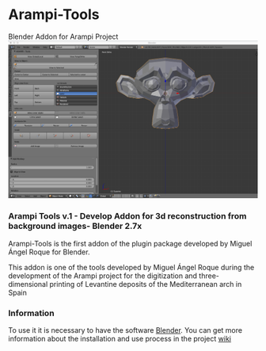 # Arampi-Tools
Blender Addon for Arampi Project
![Screen capture](https://github.com/MiguelQNK/Arampi-Tools/blob/master/Documentation/images/ScreenCap.png)

### Arampi Tools v.1 - Develop Addon for 3d reconstruction from background images- Blender 2.7x

Arampi-Tools is the first addon of the plugin package developed by Miguel Ángel Roque for Blender.

This addon is one of the tools developed by Miguel Ángel Roque during the development of the Arampi project for the digitization and three-dimensional printing of Levantine deposits of the Mediterranean arch in Spain

### Information
To use it it is necessary to have the software [Blender](https://www.blender.org/).
You can get more information about the installation and use process in the project [wiki](https://github.com/MiguelQNK/Arampi-Tools/wiki)
